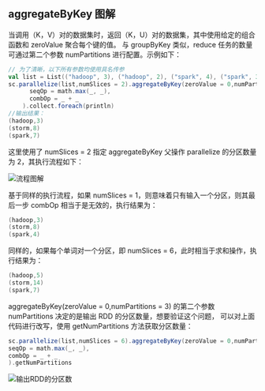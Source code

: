 ## aggregateByKey 图解
当调用（K，V）对的数据集时，返回（K，U）对的数据集，其中使用给定的组合函数和 zeroValue 聚合每个键的值。
与 groupByKey 类似，reduce 任务的数量可通过第二个参数 numPartitions 进行配置。示例如下：

```scala
// 为了清晰，以下所有参数均使用具名传参
val list = List(("hadoop", 3), ("hadoop", 2), ("spark", 4), ("spark", 3), ("storm", 6), ("storm", 8))
sc.parallelize(list,numSlices = 2).aggregateByKey(zeroValue = 0,numPartitions = 3)(
      seqOp = math.max(_, _),
      combOp = _ + _
    ).collect.foreach(println)
//输出结果：
(hadoop,3)
(storm,8)
(spark,7)
```
这里使用了 numSlices = 2 指定 aggregateByKey 父操作 parallelize 的分区数量为 2，其执行流程如下：

![流程图解](https://camo.githubusercontent.com/2f2a882b43c108894437d88d8fd0611727451c915eb6011225f2635ee28f0d04/68747470733a2f2f67697465652e636f6d2f68656962616979696e672f426967446174612d4e6f7465732f7261772f6d61737465722f70696374757265732f737061726b2d61676772656761746542794b65792e706e67)

基于同样的执行流程，如果 numSlices = 1，则意味着只有输入一个分区，则其最后一步 combOp 相当于是无效的，执行结果为：
```scala
(hadoop,3)
(storm,8)
(spark,4)
```

同样的，如果每个单词对一个分区，即 numSlices = 6，此时相当于求和操作，执行结果为：
```scala
(hadoop,5)
(storm,14)
(spark,7)
```
aggregateByKey(zeroValue = 0,numPartitions = 3) 的第二个参数 numPartitions 决定的是输出 RDD 的分区数量，想要验证这个问题，
可以对上面代码进行改写，使用 getNumPartitions 方法获取分区数量：

```scala
sc.parallelize(list,numSlices = 6).aggregateByKey(zeroValue = 0,numPartitions = 3)(
seqOp = math.max(_, _),
combOp = _ + _
).getNumPartitions
```
![输出RDD的分区数](https://camo.githubusercontent.com/319d8b4ba850538bca1987398c74812513070251cf00e25336dfa444ca50517f/68747470733a2f2f67697465652e636f6d2f68656962616979696e672f426967446174612d4e6f7465732f7261772f6d61737465722f70696374757265732f737061726b2d676574706172746e756d2e706e67)